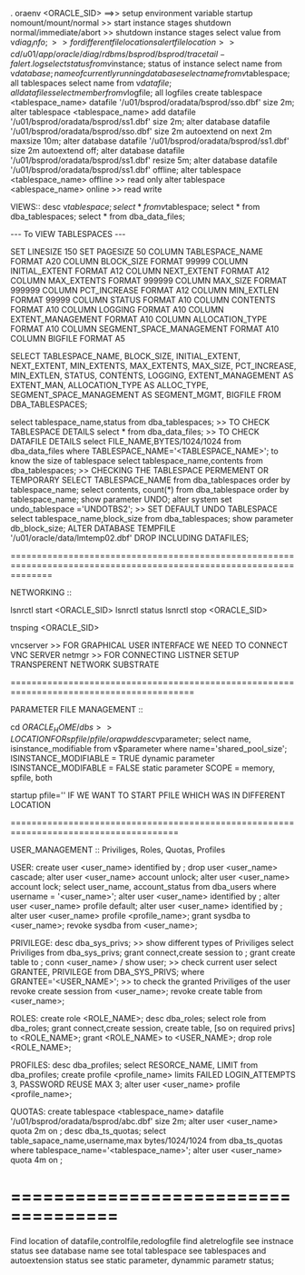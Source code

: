 . oraenv <ORACLE_SID> ==>> setup environment variable
startup nomount/mount/normal >> start instance stages
shutdown normal/immediate/abort >> shutdown instance stages
select value from v$diag_info; >> for different file locations
alertfile location >> cd /u01/app/oracle/diag/rdbms/bsprod/bsprod/trace
tail -f alert.log
select status from v$instance; status of instance
select name from v$database;  name of currently running database
select name from v$tablespace; all tablespaces
select name from v$datafile; all datafiles
select member from v$logfile; all logfiles
create tablespace <tablespace_name> datafile '/u01/bsprod/oradata/bsprod/sso.dbf' size 2m;
alter tablespace <tablespace_name> add datafile '/u01/bsprod/oradata/bsprod/ss1.dbf' size 2m;
alter database datafile '/u01/bsprod/oradata/bsprod/sso.dbf' size 2m autoextend on next 2m maxsize 10m;
alter database datafile '/u01/bsprod/oradata/bsprod/ss1.dbf' size 2m autoextend off;
alter database datafile '/u01/bsprod/oradata/bsprod/ss1.dbf' resize 5m;
alter database datafile '/u01/bsprod/oradata/bsprod/ss1.dbf' offline;
alter tablespace <tablespace_name> offline >> read only
alter tablespace <ablespace_name> online >> read write

VIEWS::
desc v$tablespace;
select * from v$tablespace;
select * from dba_tablespaces;
select * from dba_data_files;

--- To VIEW TABLESPACES ---

SET LINESIZE 150
SET PAGESIZE 50
COLUMN TABLESPACE_NAME FORMAT A20
COLUMN BLOCK_SIZE FORMAT 99999
COLUMN INITIAL_EXTENT FORMAT A12
COLUMN NEXT_EXTENT FORMAT A12
COLUMN MAX_EXTENTS FORMAT 999999
COLUMN MAX_SIZE FORMAT 999999
COLUMN PCT_INCREASE FORMAT A12
COLUMN MIN_EXTLEN FORMAT 99999
COLUMN STATUS FORMAT A10
COLUMN CONTENTS FORMAT A10
COLUMN LOGGING FORMAT A10
COLUMN EXTENT_MANAGEMENT FORMAT A10
COLUMN ALLOCATION_TYPE FORMAT A10
COLUMN SEGMENT_SPACE_MANAGEMENT FORMAT A10
COLUMN BIGFILE FORMAT A5

SELECT 
    TABLESPACE_NAME, BLOCK_SIZE, INITIAL_EXTENT, NEXT_EXTENT, MIN_EXTENTS, MAX_EXTENTS, MAX_SIZE, PCT_INCREASE, MIN_EXTLEN, STATUS, CONTENTS,
    LOGGING, EXTENT_MANAGEMENT AS EXTENT_MAN, ALLOCATION_TYPE AS ALLOC_TYPE, SEGMENT_SPACE_MANAGEMENT AS SEGMENT_MGMT, BIGFILE
FROM DBA_TABLESPACES;

select tablespace_name,status from dba_tablespaces; >> TO CHECK TABLESPACE DETAILS
select * from dba_data_files;  >> TO CHECK DATAFILE DETAILS
select FILE_NAME,BYTES/1024/1024 from dba_data_files where TABLESPACE_NAME='<TABLESPACE_NAME>'; to know the size of tablespace
select tablespace_name,contents from dba_tablespaces; >> CHECKING THE TABLESPACE PERMEMENT OR TEMPORARY
SELECT TABLESPACE_NAME from dba_tablespaces order by tablespace_name;
select contents, count(*) from dba_tablespace order by tablespace_name;
show parameter UNDO;
alter system set undo_tablespace ='UNDOTBS2'; >> SET DEFAULT UNDO TABLESPACE
select tablespace_name,block_size from dba_tablespaces;
show parameter db_block_size;
ALTER DATABASE TEMPFILE '/u01/oracle/data/lmtemp02.dbf' DROP INCLUDING DATAFILES;

====================================================================================================================

NETWORKING ::

lsnrctl start <ORACLE_SID>
lsnrctl status 
lsnrctl stop <ORACLE_SID>

tnsping <ORACLE_SID>

vncserver >> FOR GRAPHICAL USER INTERFACE WE NEED TO CONNECT VNC SERVER
netmgr >> FOR CONNECTING LISTNER SETUP
TRANSPERENT NETWORK SUBSTRATE

=========================================================================================

PARAMETER FILE MANAGEMENT ::

cd $ORACLE_HOME/dbs >>  LOCATION FOR spfile/pfile/orapwd
desc v$parameter;
select name, isinstance_modifiable from v$parameter where name='shared_pool_size';
ISINSTANCE_MODIFIABLE = TRUE dynamic parameter
ISINSTANCE_MODIFABLE = FALSE static parameter 
SCOPE = memory, spfile, both

startup pfile='<location of pfile>' IF WE WANT TO START PFILE WHICH WAS IN DIFFERENT LOCATION

======================================================================================

USER_MANAGEMENT ::
 Priviliges, Roles, Quotas, Profiles

USER:
create user <user_name> identified by <password>; 
drop user <user_name> cascade;
alter user <user_name> account unlock;
alter user <user_name> account lock;
select user_name, account_status from dba_users where username = '<user_name>';
alter user <user_name> identified by <password>;
alter user <user_name> profile default;
alter user <user_name> identified by <password>;
alter user <user_name> profile <profile_name>;
grant sysdba to <user_name>;
revoke sysdba from <user_name>;

PRIVILEGE:
desc dba_sys_privs; >> show different types of Priviliges
select Priviliges from dba_sys_privs;
grant connect,create session to <user>; 
grant create table to <user>;
conn <user_name> / <password>
show user; >> check current user
select GRANTEE, PRIVILEGE from DBA_SYS_PRIVS; where GRANTEE='<USER_NAME>';  >> to check the granted Priviliges of the user
revoke create session from <user_name>;
revoke create table from <user_name>;

ROLES:
create role <ROLE_NAME>;
desc dba_roles;
select role from dba_roles;
grant connect,create session, create table, [so on required privs] to <ROLE_NAME>;
grant <ROLE_NAME> to <USER_NAME>;
drop role <ROLE_NAME>;

PROFILES:
desc dba_profiles;
select RESORCE_NAME, LIMIT from dba_profiles;
create profile <profile_name> limits  FAILED LOGIN_ATTEMPTS 3, PASSWORD REUSE MAX 3;
alter user <user_name> profile <profile_name>;

QUOTAS:
create tablespace <tablespace_name> datafile '/u01/bsprod/oradata/bsprod/abc.dbf' size 2m;
alter user <user_name> quota 2m on <datafile>;
desc dba_ts_quotas;
select table_sapace_name,username,max bytes/1024/1024 from dba_ts_quotas where tablespace_name='<tablespace_name>';
alter user <user_name> quota 4m on <tablespace>;

====================================
==========================================


Find location of datafile,controlfile,redologfile
find aletrelogfile
see instnace status
see database name
see total tablespace
see tablespaces and autoextension status
see static parameter, dynammic parametr status;